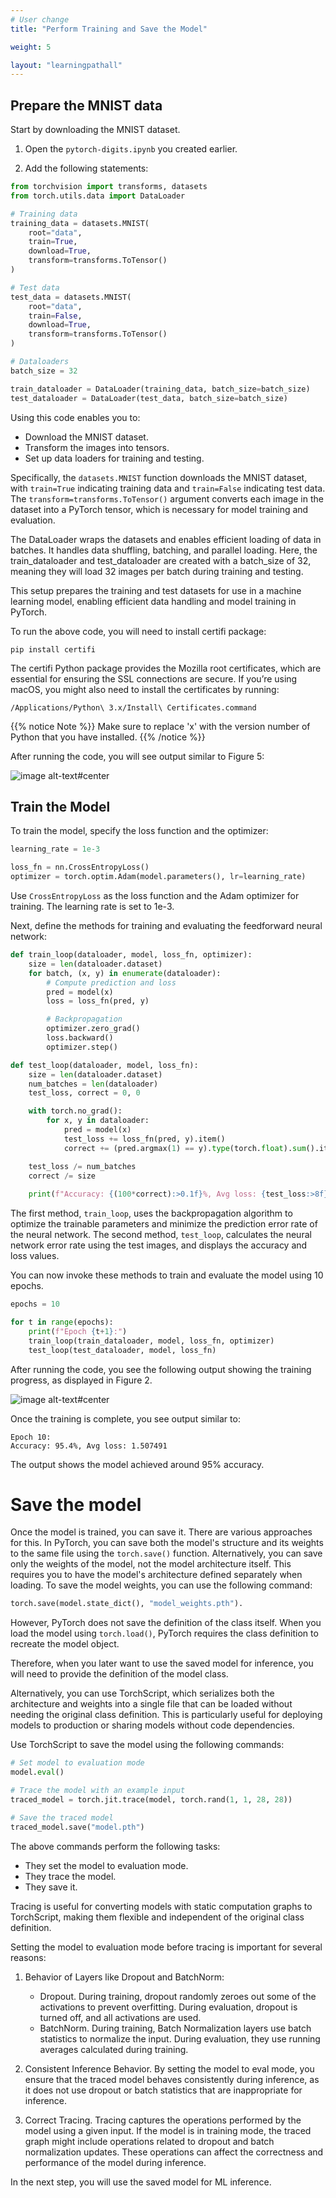 ```yaml
---
# User change
title: "Perform Training and Save the Model"

weight: 5

layout: "learningpathall"
---
```


## Prepare the MNIST data

Start by downloading the MNIST dataset. 

1. Open the `pytorch-digits.ipynb` you created earlier.

2. Add the following statements:

```python
from torchvision import transforms, datasets
from torch.utils.data import DataLoader

# Training data 
training_data = datasets.MNIST(
    root="data",
    train=True,
    download=True,
    transform=transforms.ToTensor()
)

# Test data
test_data = datasets.MNIST(
    root="data",
    train=False,
    download=True,
    transform=transforms.ToTensor()
)

# Dataloaders
batch_size = 32

train_dataloader = DataLoader(training_data, batch_size=batch_size)
test_dataloader = DataLoader(test_data, batch_size=batch_size)
```

Using this code enables you to:

* Download the MNIST dataset.
* Transform the images into tensors.
* Set up data loaders for training and testing.

Specifically, the `datasets.MNIST` function downloads the MNIST dataset, with `train=True` indicating training data and `train=False` indicating test data. The `transform=transforms.ToTensor()` argument converts each image in the dataset into a PyTorch tensor, which is necessary for model training and evaluation.

The DataLoader wraps the datasets and enables efficient loading of data in batches. It handles data shuffling, batching, and parallel loading. Here, the train_dataloader and test_dataloader are created with a batch_size of 32, meaning they will load 32 images per batch during training and testing.

This setup prepares the training and test datasets for use in a machine learning model, enabling efficient data handling and model training in PyTorch.

To run the above code, you will need to install certifi package:

```console
pip install certifi
```

The certifi Python package provides the Mozilla root certificates, which are essential for ensuring the SSL connections are secure. If you’re using macOS, you might also need to install the certificates by running:

```console
/Applications/Python\ 3.x/Install\ Certificates.command
```

{{% notice Note %}}
Make sure to replace 'x' with the version number of Python that you have installed.
{{% /notice %}}

After running the code, you will see output similar to Figure 5:

![image alt-text#center](figures/01.png "Figure 5. Output")

## Train the Model

To train the model, specify the loss function and the optimizer:

```Python
learning_rate = 1e-3

loss_fn = nn.CrossEntropyLoss()
optimizer = torch.optim.Adam(model.parameters(), lr=learning_rate)
```

Use `CrossEntropyLoss` as the loss function and the Adam optimizer for training. The learning rate is set to 1e-3.

Next, define the methods for training and evaluating the feedforward neural network:

```Python
def train_loop(dataloader, model, loss_fn, optimizer):
    size = len(dataloader.dataset)
    for batch, (x, y) in enumerate(dataloader):
        # Compute prediction and loss
        pred = model(x)
        loss = loss_fn(pred, y)

        # Backpropagation
        optimizer.zero_grad()
        loss.backward()
        optimizer.step()

def test_loop(dataloader, model, loss_fn):
    size = len(dataloader.dataset)
    num_batches = len(dataloader)
    test_loss, correct = 0, 0

    with torch.no_grad():
        for x, y in dataloader:
            pred = model(x)
            test_loss += loss_fn(pred, y).item()
            correct += (pred.argmax(1) == y).type(torch.float).sum().item()

    test_loss /= num_batches
    correct /= size
    
    print(f"Accuracy: {(100*correct):>0.1f}%, Avg loss: {test_loss:>8f} \n")
```

The first method, `train_loop`, uses the backpropagation algorithm to optimize the trainable parameters and minimize the prediction error rate of the neural network. The second method, `test_loop`, calculates the neural network error rate using the test images, and displays the accuracy and loss values. 

You can now invoke these methods to train and evaluate the model using 10 epochs.

```Python
epochs = 10

for t in range(epochs):
    print(f"Epoch {t+1}:")
    train_loop(train_dataloader, model, loss_fn, optimizer)
    test_loop(test_dataloader, model, loss_fn)
```

After running the code, you see the following output showing the training progress, as displayed in Figure 2.

![image alt-text#center](figures/02.png "Figure 2. Output 2")

Once the training is complete, you see output similar to:

```output
Epoch 10:
Accuracy: 95.4%, Avg loss: 1.507491 
```

The output shows the model achieved around 95% accuracy.

# Save the model

Once the model is trained, you can save it. There are various approaches for this. In PyTorch, you can save both the model's structure and its weights to the same file using the `torch.save()` function. Alternatively, you can save only the weights of the model, not the model architecture itself. This requires you to have the model's architecture defined separately when loading. To save the model weights, you can use the following command: 

```Python
torch.save(model.state_dict(), "model_weights.pth"). 
```

However, PyTorch does not save the definition of the class itself. When you load the model using `torch.load()`, PyTorch requires the class definition to recreate the model object.

Therefore, when you later want to use the saved model for inference, you will need to provide the definition of the model class.

Alternatively, you can use TorchScript, which serializes both the architecture and weights into a single file that can be loaded without needing the original class definition. This is particularly useful for deploying models to production or sharing models without code dependencies.

Use TorchScript to save the model using the following commands:

```Python
# Set model to evaluation mode
model.eval()

# Trace the model with an example input
traced_model = torch.jit.trace(model, torch.rand(1, 1, 28, 28))  

# Save the traced model
traced_model.save("model.pth") 
```

The above commands perform the following tasks:

* They set the model to evaluation mode.
* They trace the model.
* They save it.

Tracing is useful for converting models with static computation graphs to TorchScript, making them flexible and independent of the original class definition.

Setting the model to evaluation mode before tracing is important for several reasons:

1. Behavior of Layers like Dropout and BatchNorm:
    * Dropout. During training, dropout randomly zeroes out some of the activations to prevent overfitting. During evaluation, dropout is turned off, and all activations are used.
    * BatchNorm. During training, Batch Normalization layers use batch statistics to normalize the input. During evaluation, they use running averages calculated during training.

2. Consistent Inference Behavior. By setting the model to eval mode, you ensure that the traced model behaves consistently during inference, as it does not use dropout or batch statistics that are inappropriate for inference.

3. Correct Tracing. Tracing captures the operations performed by the model using a given input. If the model is in training mode, the traced graph might include operations related to dropout and batch normalization updates. These operations can affect the correctness and performance of the model during inference.
    
In the next step, you will use the saved model for ML inference.
